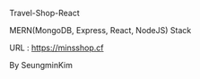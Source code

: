 Travel-Shop-React

MERN(MongoDB, Express, React, NodeJS) Stack

URL : https://minsshop.cf

By SeungminKim
